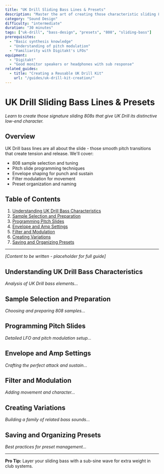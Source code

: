 ```yaml
---
title: "UK Drill Sliding Bass Lines & Presets"
description: "Master the art of creating those characteristic sliding 808s and bass lines that define UK Drill, plus save them as reusable presets."
category: "Sound Design"
difficulty: "intermediate"
duration: "30 minutes"
tags: ["uk-drill", "bass-design", "presets", "808", "sliding-bass"]
prerequisites:
  - "Basic synthesis knowledge"
  - "Understanding of pitch modulation"
  - "Familiarity with Digitakt's LFOs"
equipment:
  - "Digitakt"
  - "Good monitor speakers or headphones with sub response"
related_guides:
  - title: "Creating a Reusable UK Drill Kit"
    url: "/guides/uk-drill-kit-creation/"
---
```


# UK Drill Sliding Bass Lines & Presets

*Learn to create those signature sliding 808s that give UK Drill its distinctive low-end character.*

## Overview

UK Drill bass lines are all about the slide - those smooth pitch transitions that create tension and release. We'll cover:

- 808 sample selection and tuning
- Pitch slide programming techniques
- Envelope shaping for punch and sustain
- Filter modulation for movement
- Preset organization and naming

## Table of Contents

1. [Understanding UK Drill Bass Characteristics](#understanding-uk-drill-bass-characteristics)
2. [Sample Selection and Preparation](#sample-selection-and-preparation)
3. [Programming Pitch Slides](#programming-pitch-slides)
4. [Envelope and Amp Settings](#envelope-and-amp-settings)
5. [Filter and Modulation](#filter-and-modulation)
6. [Creating Variations](#creating-variations)
7. [Saving and Organizing Presets](#saving-and-organizing-presets)

---

*[Content to be written - placeholder for full guide]*

## Understanding UK Drill Bass Characteristics

*Analysis of UK Drill bass elements...*

## Sample Selection and Preparation

*Choosing and preparing 808 samples...*

## Programming Pitch Slides

*Detailed LFO and pitch modulation setup...*

## Envelope and Amp Settings

*Crafting the perfect attack and sustain...*

## Filter and Modulation

*Adding movement and character...*

## Creating Variations

*Building a family of related bass sounds...*

## Saving and Organizing Presets

*Best practices for preset management...*

---

**Pro Tip:** Layer your sliding bass with a sub-sine wave for extra weight in club systems.
